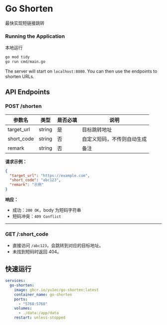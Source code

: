 # Go Shorten

最快实现短链接跳转

### Running the Application

本地运行

```bash
go mod tidy
go run cmd/main.go
```

The server will start on `localhost:8080`. You can then use the endpoints to shorten URLs.

## API Endpoints

### POST /shorten

| 参数名      | 类型   | 是否必填 | 说明         |
| ----------- | ------ | -------- | ------------ |
| target_url  | string | 是       | 目标跳转地址 |
| short_code  | string | 否       | 自定义短码，不传则自动生成 |
| remark      | string | 否       | 备注         |

**请求示例：**
```json
{
  "target_url": "https://example.com",
  "short_code": "abc123",
  "remark": "示例"
}
```

**响应：**
- 成功：`200 OK`，body 为短码字符串
- 短码冲突：`409 Conflict`

---

### GET /:short_code

- 直接访问 `/abc123`，会跳转到对应的目标地址。
- 未找到短码时返回 404。


## 快速运行
```yaml
services:
  go-shorten:
    image: ghcr.io/yu1ec/go-shorten:latest
    container_name: go-shorten
    ports:
      - "5768:5768"
    volumes:
      - ./data:/app/data
    restart: unless-stopped
```